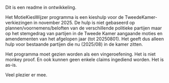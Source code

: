 Dit is een readme in ontwikkeling.

Het MotieKiesWijzer programma is een kieshulp voor de TweedeKamer-verkiezingen in november 2025.
De hulp is niet gebaseerd op plannen/voornemens/beloften van de verschillende politieke partijen maar op het stemgedrag van partijen in de Tweede Kamer aangaande moties en amendementen van het afgelopen jaar (tot 20250801). Het geeft dus alleen hulp voor bestaande partijen die nu (2025/08) in de kamer zitten.

Het programma moet gezien worden als een vingeroefening. Het is niet monkey proof. En ook kunnen geen enkele claims ingediend worden. Het is as-is.

Veel plezier er mee.
